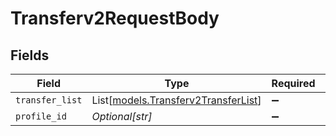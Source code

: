 # Transferv2RequestBody


## Fields

| Field                                                                      | Type                                                                       | Required                                                                   | Description                                                                |
| -------------------------------------------------------------------------- | -------------------------------------------------------------------------- | -------------------------------------------------------------------------- | -------------------------------------------------------------------------- |
| `transfer_list`                                                            | List[[models.Transferv2TransferList](../models/transferv2transferlist.md)] | :heavy_minus_sign:                                                         | N/A                                                                        |
| `profile_id`                                                               | *Optional[str]*                                                            | :heavy_minus_sign:                                                         | N/A                                                                        |